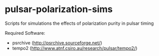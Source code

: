 pulsar-polarization-sims
========================

Scripts for simulations the effects of polarization purity in pulsar timing

Required Software:

* psrchive (http://psrchive.sourceforge.net/)
* tempo2 (http://www.atnf.csiro.au/research/pulsar/tempo2/)

